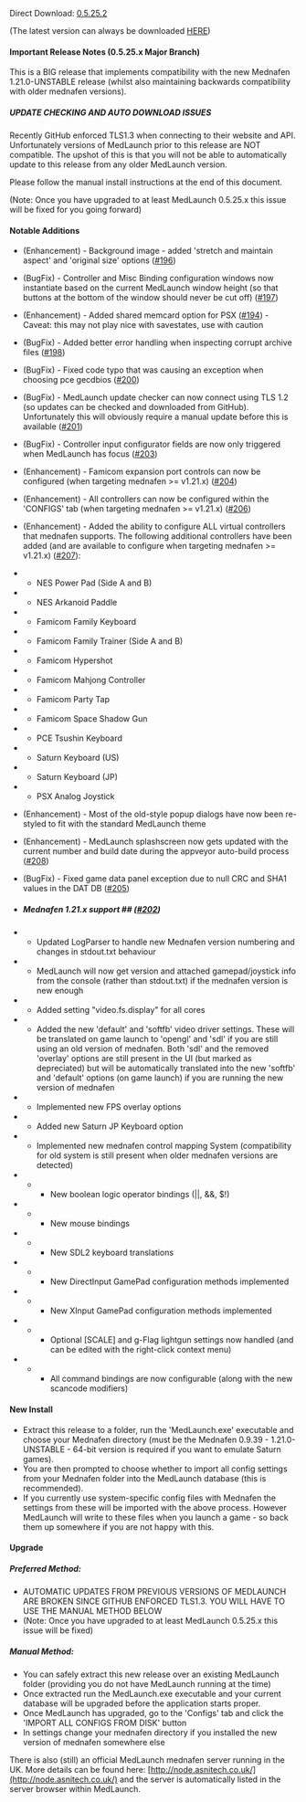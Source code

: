﻿Direct Download:  [0.5.25.2](https://downloads.medlaunch.info/?download=0_5_25_2)

(The latest version can always be downloaded [HERE](https://downloads.medlaunch.info/?download=latest))

#### Important Release Notes (0.5.25.x Major Branch)

This is a BIG release that implements compatibility with the new Mednafen 1.21.0-UNSTABLE release (whilst also maintaining backwards compatibility with older mednafen versions).

##### UPDATE CHECKING AND AUTO DOWNLOAD ISSUES
Recently GitHub enforced TLS1.3 when connecting to their website and API. Unfortunately versions of MedLaunch prior to this release are NOT compatible.
The upshot of this is that you will not be able to automatically update to this release from any older MedLaunch version.

Please follow the manual install instructions at the end of this document.

(Note: Once you have upgraded to at least MedLaunch 0.5.25.x this issue will be fixed for you going forward)

#### Notable Additions
* (Enhancement)	- Background image - added 'stretch and maintain aspect' and 'original size' options ([#196](https://github.com/Asnivor/MedLaunch/issues/196))
* (BugFix) - Controller and Misc Binding configuration windows now instantiate based on the current MedLaunch window height (so that buttons at the bottom of the window should never be cut off) ([#197](https://github.com/Asnivor/MedLaunch/issues/197))
* (Enhancement) - Added shared memcard option for PSX ([#194](https://github.com/Asnivor/MedLaunch/issues/194)) - Caveat: this may not play nice with savestates, use with caution
* (BugFix) - Added better error handling when inspecting corrupt archive files ([#198](https://github.com/Asnivor/MedLaunch/issues/198))
* (BugFix) - Fixed code typo that was causing an exception when choosing pce gecdbios ([#200](https://github.com/Asnivor/MedLaunch/issues/200))
* (BugFix) - MedLaunch update checker can now connect using TLS 1.2 (so updates can be checked and downloaded from GitHub). Unfortunately this will obviously require a manual update before this is available ([#201](https://github.com/Asnivor/MedLaunch/issues/201))
* (BugFix) - Controller input configurator fields are now only triggered when MedLaunch has focus ([#203](https://github.com/Asnivor/MedLaunch/issues/203))
* (Enhancement) - Famicom expansion port controls can now be configured (when targeting mednafen >= v1.21.x) ([#204](https://github.com/Asnivor/MedLaunch/issues/204))
* (Enhancement) - All controllers can now be configured within the 'CONFIGS' tab (when targeting mednafen >= v1.21.x) ([#206](https://github.com/Asnivor/MedLaunch/issues/206))
* (Enhancement) - Added the ability to configure ALL virtual controllers that mednafen supports. The following additional controllers have been added (and are available to configure when targeting mednafen >= v1.21.x) ([#207](https://github.com/Asnivor/MedLaunch/issues/207)):
* * NES Power Pad (Side A and B)
* * NES Arkanoid Paddle
* * Famicom Family Keyboard
* * Famicom Family Trainer (Side A and B)
* * Famicom Hypershot
* * Famicom Mahjong Controller
* * Famicom Party Tap
* * Famicom Space Shadow Gun
* * PCE Tsushin Keyboard
* * Saturn Keyboard (US)
* * Saturn Keyboard (JP)
* * PSX Analog Joystick
* (Enhancement) - Most of the old-style popup dialogs have now been re-styled to fit with the standard MedLaunch theme
* (Enhancement)	- MedLaunch splashscreen now gets updated with the current number and build date during the appveyor auto-build process ([#208](https://github.com/Asnivor/MedLaunch/issues/208))
* (BugFix) - Fixed game data panel exception due to null CRC and SHA1 values in the DAT DB ([#205](https://github.com/Asnivor/MedLaunch/issues/205))

* ##### Mednafen 1.21.x support ## ([#202](https://github.com/Asnivor/MedLaunch/issues/202))
* * Updated LogParser to handle new Mednafen version numbering and changes in stdout.txt behaviour
* * MedLaunch will now get version and attached gamepad/joystick info from the console (rather than stdout.txt) if the mednafen version is new enough
* * Added setting "video.fs.display" for all cores
* * Added the new 'default' and 'softfb' video driver settings. These will be translated on game launch to 'opengl' and 'sdl' if you are still using an old version of mednafen. Both 'sdl' and the removed 'overlay' options are still present in the UI (but marked as depreciated) but will be automatically translated into the new 'softfb' and 'default' options (on game launch) if you are running the new version of mednafen
* * Implemented new FPS overlay options
* * Added new Saturn JP Keyboard option
* * Implemented new mednafen control mapping System (compatibility for old system is still present when older mednafen versions are detected)
* * * New boolean logic operator bindings (||, &&, $!)
* * * New mouse bindings
* * * New SDL2 keyboard translations
* * * New DirectInput GamePad configuration methods implemented
* * * New XInput GamePad configuration methods implemented
* * * Optional [SCALE] and g-Flag lightgun settings now handled (and can be edited with the right-click context menu)
* * * All command bindings are now configurable (along with the new scancode modifiers)

#### New Install
- Extract this release to a folder, run the 'MedLaunch.exe' executable and choose your Mednafen directory (must be the Mednafen 0.9.39 - 1.21.0-UNSTABLE - 64-bit version is required if you want to emulate Saturn games). 
- You are then prompted to choose whether to import all config settings from your Mednafen folder into the MedLaunch database (this is recommended).
- If you currently use system-specific config files with Mednafen the settings from these will be imported with the above process. However MedLaunch will write to these files when you launch a game - so back them up somewhere if you are not happy with this.

#### Upgrade

##### Preferred Method:
- AUTOMATIC UPDATES FROM PREVIOUS VERSIONS OF MEDLAUNCH ARE BROKEN SINCE GITHUB ENFORCED TLS1.3. YOU WILL HAVE TO USE THE MANUAL METHOD BELOW
- (Note: Once you have upgraded to at least MedLaunch 0.5.25.x this issue will be fixed)

##### Manual Method:
- You can safely extract this new release over an existing MedLaunch folder (providing you do not have MedLaunch running at the time) 
- Once extracted run the MedLaunch.exe executable and your current database will be upgraded before the application starts proper.
- Once MedLaunch has upgraded, go to the 'Configs' tab and click the 'IMPORT ALL CONFIGS FROM DISK' button
- In settings change your mednafen directory if you installed the new version of mednafen somewhere else



There is also (still) an official MedLaunch mednafen server running in the UK.  More details can be found here:
[http://node.asnitech.co.uk/](http://node.asnitech.co.uk/) and the server is automatically listed in the server browser within MedLaunch.